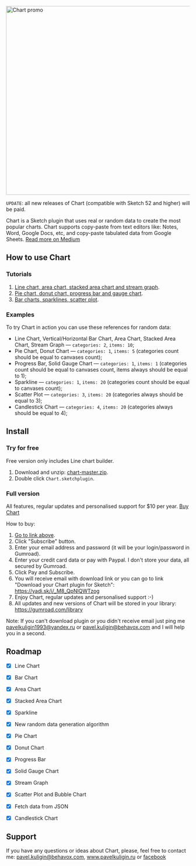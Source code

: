 <img width="888" height="517" src="https://raw.githubusercontent.com/pavelkuligin/chart/master/images/chart-2x.png" title="Chart promo">

`UPDATE`: all new releases of Chart (compatible with Sketch 52 and higher) will be paid.

Chart is a Sketch plugin that uses real or random data to create the most popular charts. Chart supports copy-paste from text editors like: Notes, Word, Google Docs, etc, and copy-paste tabulated data from Google Sheets. [Read more on Medium](https://medium.com/@pavelkuligin/chart-the-most-powerful-data-visualization-plugin-for-sketch-6849155e09ab)


## How to use Chart

### Tutorials

1. [Line chart, area chart, stacked area chart and stream graph](https://youtu.be/CvwgN6-Ajpg).
2. [Pie chart, donut chart, progress bar and gauge chart](https://youtu.be/12bcYMmtDbU).
3. [Bar charts, sparklines, scatter plot](https://youtu.be/zTvFl86aoXk).


### Examples
To try Chart in action you can use these references for random data:
- Line Chart, Vertical/Horizontal Bar Chart, Area Chart, Stacked Area Chart, Stream Graph — `categories: 2`, `items: 10`;
- Pie Chart, Donut Chart — `categories: 1`, `items: 5` (categories count should be equal to canvases count);
- Progress Bar, Solid Gauge Chart — `categories: 1`, `items: 1` (categories count should be equal to canvases count, items always should be equal to 1);
- Sparkline — `categories: 1`, `items: 20` (categories count should be equal to canvases count);
- Scatter Plot — `categories: 3`, `items: 20` (categories always should be equal to 3);
- Candlestick Chart — `categories: 4`, `items: 20` (categories always should be equal to 4);


## Install

### Try for free

Free version only includes Line chart builder.
1. Download and unzip: [chart-master.zip](https://github.com/pavelkuligin/chart/archive/master.zip).
2. Double click `Chart.sketchplugin`.

### Full version

All features, regular updates and personalised support for $10 per year.
[Buy Chart](https://gumroad.com/l/sjPyY)

How to buy:
1. [Go to link above](https://gumroad.com/l/sjPyY).
2. Click "Subscribe" button.
3. Enter your email address and password (it will be your login/password in Gumroad).
4. Enter your credit card data or pay with Paypal. I don't store your data, all secured by Gumroad.
5. Click Pay and Subscribe.
6. You will receive email with download link or you can go to link "Download your Chart plugin for Sketch": https://yadi.sk/i/_M8_QpNlQWTzog
7. Enjoy Chart, regular updates and personalised support :-)
8. All updates and new versions of Chart will be stored in your library: https://gumroad.com/library

Note: If you can't download plugin or you didn't receive email just ping me pavelkuligin1993@yandex.ru or pavel.kuligin@behavox.com 
and I will help you in a second.



## Roadmap

- [x] Line Chart
- [x] Bar Chart
- [x] Area Chart
- [x] Stacked Area Chart
- [x] Sparkline
- [x] New random data generation algorithm
- [x] Pie Chart
- [x] Donut Chart
- [x] Progress Bar
- [x] Solid Gauge Chart
- [x] Stream Graph
- [x] Scatter Plot and Bubble Chart
- [x] Fetch data from JSON
- [x] Candlestick Chart


## Support

If you have any questions or ideas about Chart, please, feel free to contact me:
pavel.kuligin@behavox.com, www.pavelkuligin.ru or [facebook](https://www.facebook.com/kuligin.pavel)
